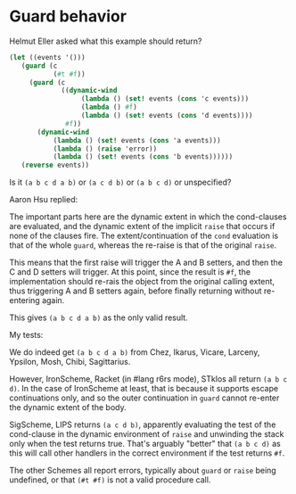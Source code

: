 # Guard behavior

Helmut Eller asked what this example should return?

```Scheme
(let ((events '()))
   (guard (c
           (#t #f))
     (guard (c
             ((dynamic-wind
                  (lambda () (set! events (cons 'c events)))
                  (lambda () #f)
                  (lambda () (set! events (cons 'd events))))
              #f))
       (dynamic-wind
           (lambda () (set! events (cons 'a events)))
           (lambda () (raise 'error))
           (lambda () (set! events (cons 'b events))))))
   (reverse events))
```

Is it `(a b c d a b)` or `(a c d b)` or `(a b c d)` or unspecified?

Aaron Hsu replied:

The important parts here are the dynamic extent in which the cond-clauses are evaluated, and the dynamic extent of the implicit `raise` that occurs if none of the clauses fire. The extent/continuation of the `cond` evaluation is that of the whole `guard`, whereas the re-raise is that of the original `raise`.

This means that the first raise will trigger the A and B setters, and then the C and D setters will trigger. At this point, since the result is `#f`, the implementation should re-rais the object from the original calling extent, thus triggering A and B setters again, before finally returning without re-entering again.

This gives `(a b c d a b)` as the only valid result.

My tests:

We do indeed get `(a b c d a b)` from Chez, Ikarus, Vicare, Larceny, Ypsilon, Mosh, Chibi, Sagittarius.

However, IronScheme, Racket (in #lang r6rs mode), STklos all return `(a b c d)`.  In the case of IronScheme at least, that is because it supports escape continuations only, and so the outer continuation in `guard` cannot re-enter the dynamic extent of the body.

SigScheme, LIPS returns `(a c d b)`, apparently evaluating the test of the cond-clause in the dynamic environment of `raise` and unwinding the stack only when the test returns true.  That's arguably "better" that `(a b c d)` as this will call other handlers in the correct environment if the test returns `#f`.

The other Schemes all report errors, typically about `guard` or `raise` being undefined, or that `(#t #f)` is not a valid procedure call.
